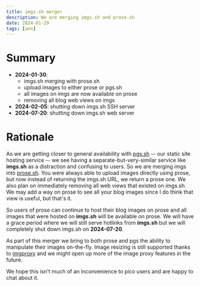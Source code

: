 ```yaml
---
title: imgs.sh merger
description: We are merging imgs.sh and prose.sh
date: 2024-01-29
tags: [ann]
---
```


# Summary

- **2024-01-30**:
  - imgs.sh merging with prose.sh
  - upload images to either prose or pgs.sh
  - all images on imgs are now available on prose
  - removing all blog web views on imgs
- **2024-02-05**: shutting down imgs.sh SSH server
- **2024-07-20**: shutting down imgs.sh web server

# Rationale

As we are getting closer to general availability with [pgs.sh](https://pgs.sh)
-- our static site hosting service -- we see having a separate-but-very-similar
service like **imgs.sh** as a distraction and confusing to users. So we are
merging imgs into [prose.sh](https://prose.sh). You were always able to upload
images directly using prose, but now instead of returning the imgs.sh URL, we
return a prose one. We also plan on immediately removing all web views that
existed on imgs.sh. We may add a way on prose to see all your blog images since
I do think that view is useful, but that's it.

So users of prose can continue to host their blog images on prose and all images
that were hosted on **imgs.sh** will be available on prose. We will have a grace
period where we will still serve hotlinks from **imgs.sh** but we will
completely shut down imgs.sh on **2024-07-20**.

As part of this merger we bring to both prose and pgs the ability to manipulate
their images on-the-fly. Image resizing is still supported thanks to
[imgproxy](https://github.com/imgproxy/imgproxy) and we might open up more of
the image proxy features in the future.

We hope this isn't much of an inconvenience to pico users and are happy to chat
about it.

